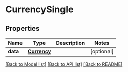 # CurrencySingle

## Properties
Name | Type | Description | Notes
------------ | ------------- | ------------- | -------------
**data** | [**Currency**](Currency.md) |  | [optional] 

[[Back to Model list]](../README.md#documentation-for-models) [[Back to API list]](../README.md#documentation-for-api-endpoints) [[Back to README]](../README.md)


